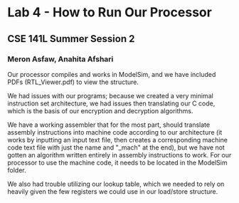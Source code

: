 # Lab 4 - How to Run Our Processor
## CSE 141L Summer Session 2
### Meron Asfaw, Anahita Afshari
Our processor compiles and works in ModelSim, and we have included PDFs (RTL_Viewer.pdf) to view the structure.

We had issues with our programs; because we created a very minimal instruction set architecture, we had issues then translating our C code, which is the basis of our encryption and decryption algorithms. 

We have a working assembler that for the most part, should translate assembly instructions into machine code according to our architecture (it works by inputting an input text file, then creates a corresponding machine code text file with just the name and "_mach" at the end), but we have not gotten an algorithm written entirely in assembly instructions to work. For our processor to use the machine code, it needs to be located in the ModelSim folder.

We also had trouble utilizing our lookup table, which we needed to rely on heavily given the few registers we could use in our load/store structure.